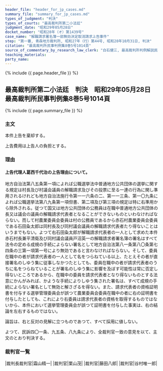 ```yaml
---
header_file: "header_for_jp_cases.md"
summary_file: "summary_for_jp_cases.md"
types_of_judgment: "判決"
types_of_courts: "最高裁判所第二小法廷"
judgment_date: "昭和29年05月28日"
docket_number: "昭和28年（オ）第1439号"
case_name: "解職請求署名簿一部無効決定取消請求上告事件"
step: "第一審, 青森地方裁判所, 昭和27年（行）第44号, 昭和28年10月31日, 判決"
citation: "最高裁判所民事判例集8巻5号1014頁"
source_of_commentary_by_research_law_clerk: "白石健三, 最高裁判所判例解説民事篇昭和29年度号81頁"
teaching_materials:
party_name:
---
```


{% include {{ page.header_file }}  %}

## 最高裁判所第二小法廷　判決　昭和29年05月28日　最高裁判所民事判例集8巻5号1014頁

{% include {{ page.summary_file }}  %}






### 主文



本件上告を棄却する。

上告費用は上告人の負担とする。





### 理由



#### 上告代理人葛西千代治の上告理由について。

地方自治法第八五条第一項によれば公職選挙法中普通地方公共団体の選挙に関する規定は村長及び村議会議員の解職請求及びその投票に至る一連の行為に関し準用されるけれども地方自治法施行令第一一六条の二、第一一三条、第一〇九条によれば公職選挙法第八九条第一項但書、第二項及び第三項の規定は特に右準用から除外される。従つて国又は地方公共団体の公務員は在職中普通地方公共団体の長又は議会の議員の解職請求代表者となることができないものといわなければならない。而して村農業委員会委員は村の公務員であるから赤石村農業委員会委員である石田粂太郎は同村長及び同村議会議員の解職請求代表者たり得ないことはいうまでもない。よつて右石田粂太郎が解職請求代表者の一人として求めた本件赤石村長兼平清衛及び同村議会議員戸沼英一の解職請求者署名簿の署名はすべて法令の定める成規の手続によらない署名として地方自治法第八一条第八〇条第七四条の三第一項第一号により無効であると言わなければならない。そして、委員在職中の者が請求代表者の一人として名をつらねている以上、たとえその者が直接署名のしゆう集に従事しなかつたとしても、委員在職中の者が請求代表者のうちに名をつらねていることが署名のしゆう集に影響を及ぼす可能性は常に否定し得ないところであるから、在職中の委員を請求代表者となり得ないものとする法意にかんがみれば、かような手続によりしゆう集された署名は、すべて成規の手続によらない署名として無効と解さざるを得ない。また、請求代表者の資格証明書を付与する選挙管理委員会が誤つて農業委員会委員在職中の者に右の証明書を付与したとしても、これにより右委員は請求代表者の資格を取得するものではないから、本件において選挙管理委員会が誤つて証明書を付与した事実は、右の結論を左右するものではない。

論旨は、右と反対の見解に立つものであつて、すべて採用に値しない。

よつて、民訴四〇一条、九五条、八九条により、全裁判官一致の意見を以て、主文のとおり判決する。

### 裁判官一覧

|裁判長裁判官|霜山精一|
|裁判官|栗山茂|
|裁判官|藤田八郎|
|裁判官|谷村唯一郎|



